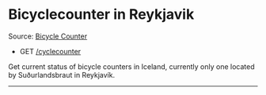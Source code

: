 # Bicyclecounter in Reykjavik

Source: [Bicycle Counter](http://bicyclecounter.dk/)

-  GET [/cyclecounter](https://apis.is/cyclecounter)

Get current status of bicycle counters in Iceland, currently only one located by Suðurlandsbraut in Reykjavík.

---
